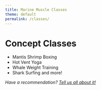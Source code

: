 ```yaml
---
title: Marine Muscle Classes
theme: default
permalink: /classes/
---
```

# Concept Classes
- Mantis Shrimp Boxing
- Hot Vent Yoga
- Whale Weight Training
- Shark Surfing
and more!

_Have a recommendation? [Tell us all about it!](https://surfgym/suggestions)_
